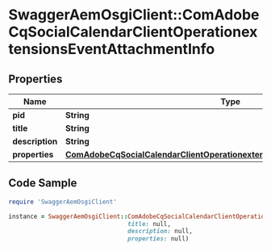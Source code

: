 # SwaggerAemOsgiClient::ComAdobeCqSocialCalendarClientOperationextensionsEventAttachmentInfo

## Properties

Name | Type | Description | Notes
------------ | ------------- | ------------- | -------------
**pid** | **String** |  | [optional] 
**title** | **String** |  | [optional] 
**description** | **String** |  | [optional] 
**properties** | [**ComAdobeCqSocialCalendarClientOperationextensionsEventAttachmentProperties**](ComAdobeCqSocialCalendarClientOperationextensionsEventAttachmentProperties.md) |  | [optional] 

## Code Sample

```ruby
require 'SwaggerAemOsgiClient'

instance = SwaggerAemOsgiClient::ComAdobeCqSocialCalendarClientOperationextensionsEventAttachmentInfo.new(pid: null,
                                 title: null,
                                 description: null,
                                 properties: null)
```


